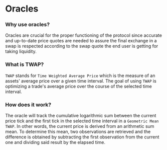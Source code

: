 # Oracles

### Why use oracles?

Oracles are crucial for the proper functioning of the protocol since accurate and up-to-date price quotes are needed to assure the final exchange in a swap is respected according to the swap quote the end user is getting for taking liquidity.

### What is TWAP?

`TWAP` stands for `Time Weighted Average Price` which is the measure of an assets' average price over a given time interval. The goal of using `TWAP` is optimizing a trade's average price over the course of the selected time interval.

### How does it work?

The oracle will track the cumulative logarithmic sum between the current price tick and the first tick in the selected time interval in a `Geometric Mean TWAP`. In other words, the current price is derived from an arithmetic sum mean. To determine this mean, two observations are retrieved and the difference is obtained by subtracting the first observation from the current one and dividing said result by the elapsed time. 

<br/>
<br/>
<br/>